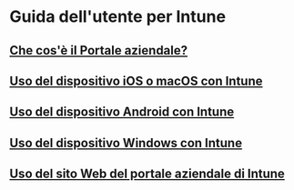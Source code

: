 # Guida dell'utente per Intune
## [Che cos'è il Portale aziendale?](company-portal-frequently-asked-questions.md)
## [Uso del dispositivo iOS o macOS con Intune](using-your-ios-or-macOS-device-with-intune.md)
## [Uso del dispositivo Android con Intune](using-your-android-device-with-intune.md)
## [Uso del dispositivo Windows con Intune](using-your-windows-device-with-intune.md)
## [Uso del sito Web del portale aziendale di Intune](using-the-intune-company-portal-website.md)


<!--HONumber=Jan17_HO5-->


